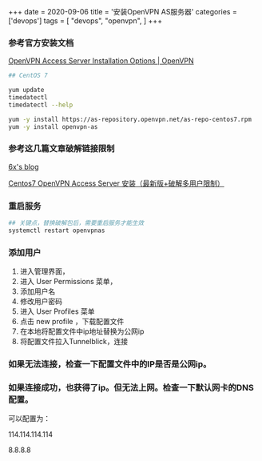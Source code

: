 +++
date = 2020-09-06
title = '安装OpenVPN AS服务器'
categories = ['devops']
tags = [
    "devops",
    "openvpn",
]
+++

### **参考官方安装文档**

[OpenVPN Access Server Installation Options | OpenVPN](https://openvpn.net/vpn-server-resources/openvpn-access-server-installation-options/)

```bash
## CentOS 7

yum update
timedatectl
timedatectl --help

yum -y install https://as-repository.openvpn.net/as-repo-centos7.rpm
yum -y install openvpn-as
```

### **参考这几篇文章破解链接限制**

[6x's blog](https://6xyun.cn/article/112)

[Centos7 OpenVPN Access Server 安装（最新版+破解多用户限制）](https://www.linuxdevops.cn/2020/11/centos7-openvpn-access-server-installation-latest-version/)

### **重启服务**

```bash
## 关键点，替换破解包后，需要重启服务才能生效
systemctl restart openvpnas 
```

### 添加用户

1. 进入管理界面，
2. 进入 User Permissions 菜单，
3. 添加用户名
4. 修改用户密码
5. 进入 User Profiles 菜单
6. 点击 new profile ，下载配置文件
7. 在本地将配置文件中ip地址替换为公网ip
8. 将配置文件拉入Tunnelblick，连接

### 如果无法连接，检查一下配置文件中的IP是否是公网ip。

### 如果连接成功，也获得了ip。但无法上网。检查一下默认网卡的DNS配置。

可以配置为：

114.114.114.114

8.8.8.8